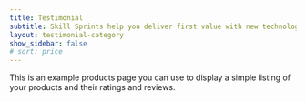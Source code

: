 ```yaml
---
title: Testimonial
subtitle: Skill Sprints help you deliver first value with new technologies adoption within days rather than months. 
layout: testimonial-category
show_sidebar: false
# sort: price
---
```


This is an example products page you can use to display a simple listing of your products and their ratings and reviews.